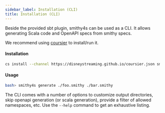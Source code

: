 ```yaml
---
sidebar_label: Installation (CLI)
title: Installation (CLI)
---
```


Beside the provided sbt plugin, smithy4s can be used as a CLI. It allows generating Scala code and OpenAPI specs from smithy specs.

We recommend using [coursier](https://get-coursier.io/docs/cli-launch) to install/run it.

#### Installation

```bash
cs install --channel https://disneystreaming.github.io/coursier.json smithy4s
```

#### Usage

```bash 
bash> smithy4s generate ./foo.smithy ./bar.smithy
```

The CLI comes with a number of options to customize output directories, skip openapi generation (or scala generation), provide a filter of allowed namespaces, etc. Use the `--help` command to get an exhaustive listing.

